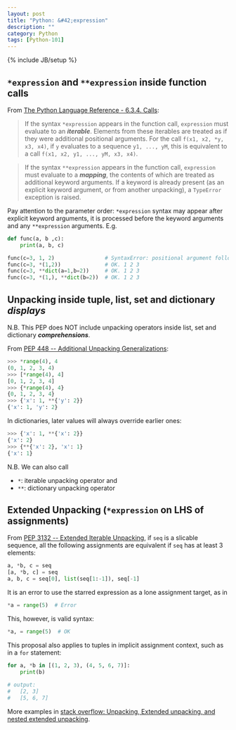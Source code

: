 ```yaml
---
layout: post
title: "Python: &#42;expression"
description: ""
category: Python
tags: [Python-101]
---
```

{% include JB/setup %}

## `*expression` and `**expression` inside function calls

From [The Python Language Reference - 6.3.4. Calls](https://docs.python.org/dev/reference/expressions.html#calls):

> If the syntax `*expression` appears in the function call, `expression` must evaluate to an **_iterable_**. Elements from these iterables are treated as if they were additional positional arguments. For the call `f(x1, x2, *y, x3, x4)`, if `y` evaluates to a sequence `y1, ..., yM`, this is equivalent to a call `f(x1, x2, y1, ..., yM, x3, x4)`.

> If the syntax `**expression` appears in the function call, `expression` must evaluate to a **_mapping_**, the contents of which are treated as additional keyword arguments. If a keyword is already present (as an explicit keyword argument, or from another unpacking), a `TypeError` exception is raised.

Pay attention to the parameter order: `*expression` syntax may appear after explicit keyword arguments, it is processed before the keyword arguments and any `**expression` arguments. E.g.

```python
def func(a, b ,c):
    print(a, b, c)

func(c=3, 1, 2)                # SyntaxError: positional argument follows keyword argument
func(c=3, *(1,2))              # OK. 1 2 3
func(c=3, **dict(a=1,b=2))     # OK. 1 2 3
func(c=3, *(1,), **dict(b=2))  # OK. 1 2 3
```

## Unpacking inside tuple, list, set and dictionary **_displays_**

N.B. This PEP does NOT include unpacking operators inside list, set and dictionary **_comprehensions_**. 

From [PEP 448 -- Additional Unpacking Generalizations](https://www.python.org/dev/peps/pep-0448/):

```python
>>> *range(4), 4
(0, 1, 2, 3, 4)
>>> [*range(4), 4]
[0, 1, 2, 3, 4]
>>> {*range(4), 4}
{0, 1, 2, 3, 4}
>>> {'x': 1, **{'y': 2}}
{'x': 1, 'y': 2}
```

In dictionaries, later values will always override earlier ones:

```python
>>> {'x': 1, **{'x': 2}}
{'x': 2}
>>> {**{'x': 2}, 'x': 1}
{'x': 1}
```

N.B. We can also call

- `*`: iterable unpacking operator and 
- `**`: dictionary unpacking operator

## Extended Unpacking (`*expression` on LHS of assignments)

From [PEP 3132 -- Extended Iterable Unpacking](https://www.python.org/dev/peps/pep-3132/), if `seq` is a slicable sequence, all the following assignments are equivalent if `seq` has at least 3 elements:

```python
a, *b, c = seq
[a, *b, c] = seq
a, b, c = seq[0], list(seq[1:-1]), seq[-1]
```

It is an error to use the starred expression as a lone assignment target, as in

```python
*a = range(5)  # Error
```

This, however, is valid syntax:

```python
*a, = range(5)  # OK
```

This proposal also applies to tuples in implicit assignment context, such as in a `for` statement:

```python
for a, *b in [(1, 2, 3), (4, 5, 6, 7)]:
    print(b)
    
# output:
#   [2, 3]
#   [5, 6, 7]
```

More examples in [stack overflow: Unpacking, Extended unpacking, and nested extended unpacking](http://stackoverflow.com/questions/6967632/unpacking-extended-unpacking-and-nested-extended-unpacking).